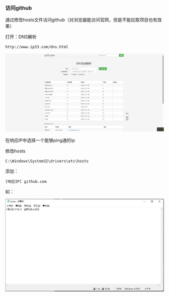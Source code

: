 ### 访问github

通过修改hosts文件访问github（对浏览器能访问官网，但是不能拉取项目也有效果）

打开：DNS解析

```
http://www.ip33.com/dns.html
```

![20250122104317](.\img\20250122104317.png)

在响应IP中选择一个能够ping通的ip

修改hosts

```
C:\Windows\System32\drivers\etc\hosts
```

添加：

```
[响应IP] github.com
```

如：

![20250122105541](.\img\20250122105541.png)







